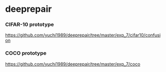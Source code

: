 # deeprepair


### CIFAR-10 prototype  
https://github.com/yuchi1989/deeprepair/tree/master/exp_7/cifar10/confusion

### COCO prototype  
https://github.com/yuchi1989/deeprepair/tree/master/exp_7/coco
